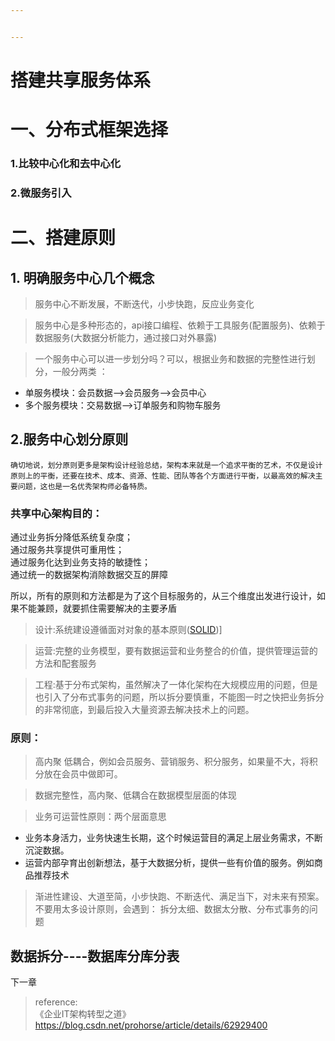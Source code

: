 ```yaml
---


---
```


<h1 id="搭建共享服务体系">搭建共享服务体系</h1>
<h1 id="一、分布式框架选择">一、分布式框架选择</h1>
<h3 id="比较中心化和去中心化">1.比较中心化和去中心化</h3>
<h3 id="微服务引入">2.微服务引入</h3>
<h1 id="二、搭建原则">二、搭建原则</h1>
<h2 id="明确服务中心几个概念">1. 明确服务中心几个概念</h2>
<blockquote>
<p>服务中心不断发展，不断迭代，小步快跑，反应业务变化</p>
</blockquote>
<blockquote>
<p>服务中心是多种形态的，api接口编程、依赖于工具服务(配置服务)、依赖于数据服务(大数据分析能力，通过接口对外暴露)</p>
</blockquote>
<blockquote>
<p>一个服务中心可以进一步划分吗？可以，根据业务和数据的完整性进行划分，一般分两类 ：</p>
</blockquote>
<ul>
<li>单服务模块：会员数据—&gt;会员服务—&gt;会员中心</li>
<li>多个服务模块：交易数据—&gt;订单服务和购物车服务</li>
</ul>
<h2 id="服务中心划分原则">2.服务中心划分原则</h2>
<p><code>确切地说，划分原则更多是架构设计经验总结，架构本来就是一个追求平衡的艺术，不仅是设计原则上的平衡，还要在技术、成本、资源、性能、团队等各个方面进行平衡，以最高效的解决主要问题，这也是一名优秀架构师必备特质。</code></p>
<h3 id="共享中心架构目的：">共享中心架构目的：</h3>
<p>通过业务拆分降低系统复杂度；<br>
通过服务共享提供可重用性；<br>
通过服务化达到业务支持的敏捷性；<br>
通过统一的数据架构消除数据交互的屏障</p>
<p>所以，所有的原则和方法都是为了这个目标服务的，从三个维度出发进行设计，如果不能兼顾，就要抓住需要解决的主要矛盾</p>
<blockquote>
<p>设计:系统建设遵循面对对象的基本原则(<a href="https://blog.csdn.net/prohorse/article/details/62929400">SOLID</a>)]</p>
</blockquote>
<blockquote>
<p>运营:完整的业务模型，要有数据运营和业务整合的价值，提供管理运营的方法和配套服务</p>
</blockquote>
<blockquote>
<p>工程:基于分布式架构，虽然解决了一体化架构在大规模应用的问题，但是也引入了分布式事务的问题，所以拆分要慎重，不能图一时之快把业务拆分的非常彻底，到最后投入大量资源去解决技术上的问题。</p>
</blockquote>
<h3 id="原则：">原则：</h3>
<blockquote>
<p>高内聚 低耦合，例如会员服务、营销服务、积分服务，如果量不大，将积分放在会员中做即可。</p>
</blockquote>
<blockquote>
<p>数据完整性，高内聚、低耦合在数据模型层面的体现</p>
</blockquote>
<blockquote>
<p>业务可运营性原则：两个层面意思</p>
</blockquote>
<ul>
<li>业务本身活力，业务快速生长期，这个时候运营目的满足上层业务需求，不断沉淀数据。</li>
<li>运营内部孕育出创新想法，基于大数据分析，提供一些有价值的服务。例如商品推荐技术</li>
</ul>
<blockquote>
<p>渐进性建设、大道至简，小步快跑、不断迭代、满足当下，对未来有预案。<br>
不要用太多设计原则，会遇到： 拆分太细、数据太分散、分布式事务的问题</p>
</blockquote>
<h2 id="数据拆分----数据库分库分表">数据拆分----数据库分库分表</h2>
<p>下一章</p>
<blockquote>
<p>reference:<br>
《企业IT架构转型之道》<br>
<a href="https://blog.csdn.net/prohorse/article/details/62929400">https://blog.csdn.net/prohorse/article/details/62929400</a></p>
</blockquote>

